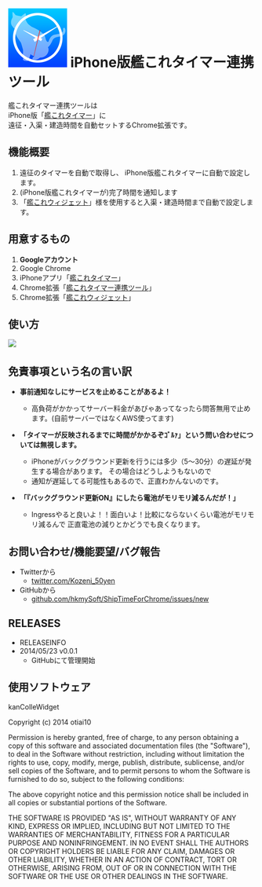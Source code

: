 ![icon](src/img/icon128.png)
iPhone版艦これタイマー連携ツール 
======================
艦これタイマー連携ツールは  
iPhone版「[艦これタイマー](https://itunes.apple.com/jp/app/shiptimer/id684642180?l=ja&ls=1&mt=8)」に  
遠征・入渠・建造時間を自動セットするChrome拡張です。  


## 機能概要

1. 遠征のタイマーを自動で取得し、  iPhone版艦これタイマーに自動で設定します。
1. (iPhone版艦これタイマーが)完了時間を通知します
1. 「[艦これウィジェット]()」様を使用すると入渠・建造時間まで自動で設定します。


## 用意するもの

1. **Googleアカウント**
1. Google Chrome
1. iPhoneアプリ「[艦これタイマー](https://itunes.apple.com/jp/app/shiptimer/id684642180?l=ja&ls=1&mt=8)」
1. Chrome拡張「[艦これタイマー連携ツール]()」
1. Chrome拡張「[艦これウィジェット](https://chrome.google.com/webstore/detail/%E8%89%A6%E3%81%93%E3%82%8C%E3%82%A6%E3%82%A3%E3%82%B8%E3%82%A7%E3%83%83%E3%83%88/iachoklpnnjfgmldgelflgifhdaebnol?hl=ja)」


## 使い方
[![](http://img.youtube.com/vi/4hTrLgh9Adc/0.jpg)](https://www.youtube.com/watch?v=4hTrLgh9Adc)


## 免責事項という名の言い訳

- **事前通知なしにサービスを止めることがあるよ！**
    - 高負荷がかかってサーバー料金があびゃあってなったら問答無用で止めます。(自前サーバーではなくAWS使ってます)


- **「タイマーが反映されるまでに時間がかかるぞｺﾞﾙｧ」という問い合わせについては無視します。**
    - iPhoneがバックグラウンド更新を行うには多少（5～30分）の遅延が発生する場合があります。  その場合はどうしようもないので
    - 通知が遅延してる可能性もあるので、正直わかんないのです。


- **「『バックグラウンド更新ON』にしたら電池がモリモリ減るんだが！」**
    - Ingressやると良いよ！！面白いよ！比較にならないくらい電池がモリモリ減るんで  正直電池の減りとかどうでも良くなります。


## お問い合わせ/機能要望/バグ報告
- Twitterから
    - [twitter.com/Kozeni_50yen](https://twitter.com/Kozeni_50yen)
- GitHubから
    - [github.com/hkmySoft/ShipTimeForChrome/issues/new](https://github.com/hkmySoft/ShipTimeForChrome/issues/new) 


## RELEASES
- RELEASEINFO
- 2014/05/23 v0.0.1
    - GitHubにて管理開始


## 使用ソフトウェア

kanColleWidget

Copyright (c) 2014 otiai10

Permission is hereby granted, free of charge, to any person obtaining a copy
of this software and associated documentation files (the "Software"), to deal
in the Software without restriction, including without limitation the rights
to use, copy, modify, merge, publish, distribute, sublicense, and/or sell
copies of the Software, and to permit persons to whom the Software is
furnished to do so, subject to the following conditions:

The above copyright notice and this permission notice shall be included in
all copies or substantial portions of the Software.

THE SOFTWARE IS PROVIDED "AS IS", WITHOUT WARRANTY OF ANY KIND, EXPRESS OR
IMPLIED, INCLUDING BUT NOT LIMITED TO THE WARRANTIES OF MERCHANTABILITY,
FITNESS FOR A PARTICULAR PURPOSE AND NONINFRINGEMENT. IN NO EVENT SHALL THE
AUTHORS OR COPYRIGHT HOLDERS BE LIABLE FOR ANY CLAIM, DAMAGES OR OTHER
LIABILITY, WHETHER IN AN ACTION OF CONTRACT, TORT OR OTHERWISE, ARISING FROM,
OUT OF OR IN CONNECTION WITH THE SOFTWARE OR THE USE OR OTHER DEALINGS IN
THE SOFTWARE.
